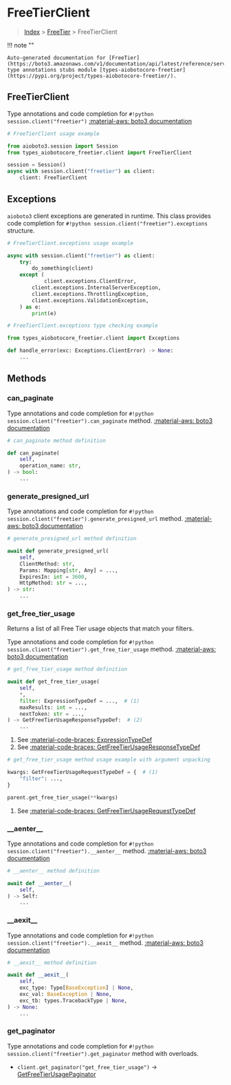# FreeTierClient

> [Index](../README.md) > [FreeTier](./README.md) > FreeTierClient

!!! note ""

    Auto-generated documentation for [FreeTier](https://boto3.amazonaws.com/v1/documentation/api/latest/reference/services/freetier.html#freetier)
    type annotations stubs module [types-aiobotocore-freetier](https://pypi.org/project/types-aiobotocore-freetier/).

## FreeTierClient

Type annotations and code completion for `#!python session.client("freetier")`
[:material-aws: boto3 documentation](https://boto3.amazonaws.com/v1/documentation/api/latest/reference/services/freetier.html#FreeTier.Client)

```python
# FreeTierClient usage example

from aioboto3.session import Session
from types_aiobotocore_freetier.client import FreeTierClient

session = Session()
async with session.client("freetier") as client:
    client: FreeTierClient
```

## Exceptions


`aioboto3` client exceptions are generated in runtime.
This class provides code completion for `#!python session.client("freetier").exceptions` structure.

```python
# FreeTierClient.exceptions usage example

async with session.client("freetier") as client:
    try:
        do_something(client)
    except (
            client.exceptions.ClientError,
        client.exceptions.InternalServerException,
        client.exceptions.ThrottlingException,
        client.exceptions.ValidationException,
    ) as e:
        print(e)
```

```python
# FreeTierClient.exceptions type checking example

from types_aiobotocore_freetier.client import Exceptions

def handle_error(exc: Exceptions.ClientError) -> None:
    ...
```


## Methods


### can\_paginate



Type annotations and code completion for `#!python session.client("freetier").can_paginate` method.
[:material-aws: boto3 documentation](https://boto3.amazonaws.com/v1/documentation/api/latest/reference/services/freetier.html#FreeTier.Client)

```python
# can_paginate method definition

def can_paginate(
    self,
    operation_name: str,
) -> bool:
    ...
```


### generate\_presigned\_url



Type annotations and code completion for `#!python session.client("freetier").generate_presigned_url` method.
[:material-aws: boto3 documentation](https://boto3.amazonaws.com/v1/documentation/api/latest/reference/services/freetier.html#FreeTier.Client)

```python
# generate_presigned_url method definition

await def generate_presigned_url(
    self,
    ClientMethod: str,
    Params: Mapping[str, Any] = ...,
    ExpiresIn: int = 3600,
    HttpMethod: str = ...,
) -> str:
    ...
```


### get\_free\_tier\_usage

Returns a list of all Free Tier usage objects that match your filters.

Type annotations and code completion for `#!python session.client("freetier").get_free_tier_usage` method.
[:material-aws: boto3 documentation](https://boto3.amazonaws.com/v1/documentation/api/latest/reference/services/freetier.html#FreeTier.Client)

```python
# get_free_tier_usage method definition

await def get_free_tier_usage(
    self,
    *,
    filter: ExpressionTypeDef = ...,  # (1)
    maxResults: int = ...,
    nextToken: str = ...,
) -> GetFreeTierUsageResponseTypeDef:  # (2)
    ...
```

1. See [:material-code-braces: ExpressionTypeDef](./type_defs.md#expressiontypedef)
2. See [:material-code-braces: GetFreeTierUsageResponseTypeDef](./type_defs.md#getfreetierusageresponsetypedef)


```python
# get_free_tier_usage method usage example with argument unpacking

kwargs: GetFreeTierUsageRequestTypeDef = {  # (1)
    "filter": ...,
}

parent.get_free_tier_usage(**kwargs)
```

1. See [:material-code-braces: GetFreeTierUsageRequestTypeDef](./type_defs.md#getfreetierusagerequesttypedef)

### \_\_aenter\_\_



Type annotations and code completion for `#!python session.client("freetier").__aenter__` method.
[:material-aws: boto3 documentation](https://boto3.amazonaws.com/v1/documentation/api/latest/reference/services/freetier.html#FreeTier.Client)

```python
# __aenter__ method definition

await def __aenter__(
    self,
) -> Self:
    ...
```


### \_\_aexit\_\_



Type annotations and code completion for `#!python session.client("freetier").__aexit__` method.
[:material-aws: boto3 documentation](https://boto3.amazonaws.com/v1/documentation/api/latest/reference/services/freetier.html#FreeTier.Client)

```python
# __aexit__ method definition

await def __aexit__(
    self,
    exc_type: Type[BaseException] | None,
    exc_val: BaseException | None,
    exc_tb: types.TracebackType | None,
) -> None:
    ...
```




### get_paginator

Type annotations and code completion for `#!python session.client("freetier").get_paginator` method with overloads.

- `client.get_paginator("get_free_tier_usage")` -> [GetFreeTierUsagePaginator](./paginators.md#getfreetierusagepaginator)



